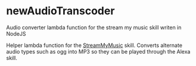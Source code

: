 # newAudioTranscoder
Audio converter lambda function for the stream my music skill writen in NodeJS

Helper lambda function for the [StreamMyMusic](https://github.com/clfronk/StreamMyMusic) skill.  Converts alternate audio types
such as ogg into MP3 so they can be played through the Alexa skill.
